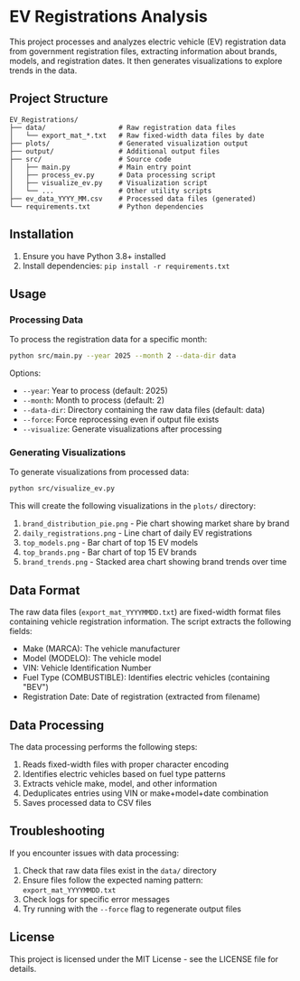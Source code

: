 # EV Registrations Analysis

This project processes and analyzes electric vehicle (EV) registration data from government registration files, extracting information about brands, models, and registration dates. It then generates visualizations to explore trends in the data.

## Project Structure

```
EV_Registrations/
├── data/                  # Raw registration data files
│   └── export_mat_*.txt   # Raw fixed-width data files by date
├── plots/                 # Generated visualization output
├── output/                # Additional output files
├── src/                   # Source code
│   ├── main.py            # Main entry point
│   ├── process_ev.py      # Data processing script
│   ├── visualize_ev.py    # Visualization script
│   └── ...                # Other utility scripts
├── ev_data_YYYY_MM.csv    # Processed data files (generated)
└── requirements.txt       # Python dependencies
```

## Installation

1. Ensure you have Python 3.8+ installed
2. Install dependencies: `pip install -r requirements.txt`

## Usage

### Processing Data

To process the registration data for a specific month:

```bash
python src/main.py --year 2025 --month 2 --data-dir data
```

Options:
- `--year`: Year to process (default: 2025)
- `--month`: Month to process (default: 2)
- `--data-dir`: Directory containing the raw data files (default: data)
- `--force`: Force reprocessing even if output file exists
- `--visualize`: Generate visualizations after processing

### Generating Visualizations

To generate visualizations from processed data:

```bash
python src/visualize_ev.py
```

This will create the following visualizations in the `plots/` directory:
1. `brand_distribution_pie.png` - Pie chart showing market share by brand
2. `daily_registrations.png` - Line chart of daily EV registrations
3. `top_models.png` - Bar chart of top 15 EV models
4. `top_brands.png` - Bar chart of top 15 EV brands
5. `brand_trends.png` - Stacked area chart showing brand trends over time

## Data Format

The raw data files (`export_mat_YYYYMMDD.txt`) are fixed-width format files containing vehicle registration information. The script extracts the following fields:

- Make (MARCA): The vehicle manufacturer
- Model (MODELO): The vehicle model
- VIN: Vehicle Identification Number
- Fuel Type (COMBUSTIBLE): Identifies electric vehicles (containing "BEV")
- Registration Date: Date of registration (extracted from filename)

## Data Processing

The data processing performs the following steps:
1. Reads fixed-width files with proper character encoding
2. Identifies electric vehicles based on fuel type patterns
3. Extracts vehicle make, model, and other information
4. Deduplicates entries using VIN or make+model+date combination
5. Saves processed data to CSV files

## Troubleshooting

If you encounter issues with data processing:

1. Check that raw data files exist in the `data/` directory
2. Ensure files follow the expected naming pattern: `export_mat_YYYYMMDD.txt`
3. Check logs for specific error messages
4. Try running with the `--force` flag to regenerate output files

## License

This project is licensed under the MIT License - see the LICENSE file for details. 